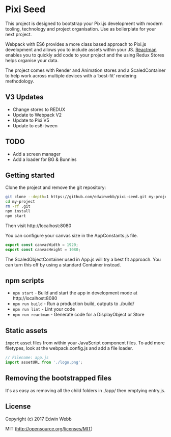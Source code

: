 # Pixi Seed

This project is designed to bootstrap your Pixi.js development with modern tooling, technology and project organisation. Use as boilerplate for your next project.

Webpack with ES6 provides a more class based approach to Pixi.js development and allows you to include assets within your JS. [Reactman](https://www.npmjs.com/package/reactman) enables you to quickly add code to your project and the using Redux Stores helps organise your data.

The project comes with Render and Animation stores and a ScaledContainer to help work across multiple devices with a ‘best-fit’ rendering methodology.

## V3 Updates
* Change stores to REDUX
* Update to Webpack V2
* Update to Pixi V5
* Update to es6-tween

## TODO
* Add a screen manager
* Add a loader for BG & Bunnies

## Getting started

Clone the project and remove the git repository:

```bash
git clone --depth=1 https://github.com/edwinwebb/pixi-seed.git my-project
cd my-project
rm -rf .git
npm install
npm start
```

Then visit http://localhost:8080

You can configure your canvas size in the AppConstants.js file.

```js
export const canvasWidth = 1920;
export const canvasHeight = 1080;
```

The ScaledObjectContainer used in App.js will try a best fit approach. You can turn this off by using a standard Container instead. 

## npm scripts

* `npm start` - Build and start the app in development mode at http://localhost:8080
* `npm run build` - Run a production build, outputs to ./build/
* `npm run lint` - Lint your code
* `npm run reactman` - Generate code for a DisplayObject or Store

## Static assets

`import` asset files from within your JavaScript component files. To add more
filetypes, look at the webpack.config.js and add a file loader.

```javascript
// Filename: app.js
import assetURL from './logo.png';
```

## Removing the bootstrapped files
It's as easy as removing all the child folders in ./app/ then emptying entry.js.

## License

Copyright (c) 2017 Edwin Webb

MIT (http://opensource.org/licenses/MIT)
